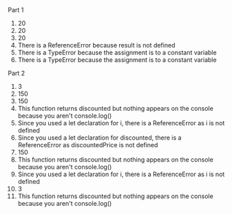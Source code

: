Part 1
1. 20
2. 20
3. 20
4. There is a ReferenceError because result is not defined
5. There is a TypeError because the assignment is to a constant variable
6. There is a TypeError because the assignment is to a constant variable

Part 2
1. 3
2. 150
3. 150
4. This function returns discounted but nothing appears on the console because you aren't console.log()
5. Since you used a let declaration for i, there is a ReferenceError as i is not defined
6. Since you used a let declaration for discounted, there is a ReferenceError as discountedPrice is not defined
7. 150
8. This function returns discounted but nothing appears on the console because you aren't console.log()
9. Since you used a let declaration for i, there is a ReferenceError as i is not defined
10. 3
11. This function returns discounted but nothing appears on the console because you aren't console.log()